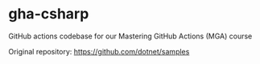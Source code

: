 # gha-csharp
GitHub actions codebase for our Mastering GitHub Actions (MGA) course

Original repository: https://github.com/dotnet/samples
